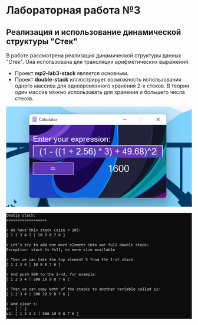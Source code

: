 # Лабораторная работа №3
## Реализация и использование динамической структуры "Стек"

В работе рассмотрена реализация динамической структуры данных "Стек". Она использована для трансляции арифметических выражений.

+ Проект **mp2-lab3-stack** является основным.
+ Проект **double-stack** иллюстрирует возможность использования одного массива для одновременного хранения 2-х стеков. В теории один массив можно использовать для хранения и большего числа стеков.

![Form screenshot](https://github.com/alexChurkin/mp2-lab3-stack/raw/main/mp2-lab3-stack-form.png)

![Double stack screenshot](https://github.com/alexChurkin/mp2-lab3-stack/raw/main/double_stack.png)